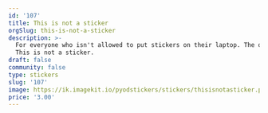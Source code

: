 ```yaml
---
id: '107'
title: This is not a sticker
orgSlug: this-is-not-a-sticker
description: >-
  For everyone who isn't allowed to put stickers on their laptop. The official:
  This is not a sticker. 
draft: false
community: false
type: stickers
slug: '107'
image: https://ik.imagekit.io/pyodstickers/stickers/thisisnotasticker.png
price: '3.00'
---
```

